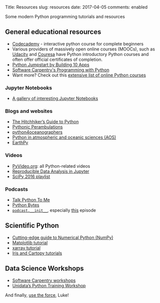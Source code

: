 Title: Resources
slug: resources
date: 2017-04-05
comments: enabled

Some modern Python programming tutorials and resources

## General educational resources
* [Codecademy](https://www.codecademy.com/learn/python) - interactive python course for complete beginners
* Various providers of massively open online courses (MOOCs), such as [Udacity](https://www.udacity.com/) and [Couresa](https://www.coursera.org/courses?search=python) have Python introductory Python courses and often offer official certificates of completion.
* [Python Jumpstart by Building 10 Apps](https://training.talkpython.fm/courses/explore_python_jumpstart/python-language-jumpstart-building-10-apps)
* [Software Carpentry's Programming with Python](http://swcarpentry.github.io/python-novice-inflammation/)
* Want more? Check out this [extensive list of online Python courses](http://bafflednerd.com/learn-python-online/)

### Jupyter Notebooks
* [A gallery of interesting Jupyter Notebooks](https://github.com/jupyter/jupyter/wiki/A-gallery-of-interesting-Jupyter-Notebooks)

### Blogs and websites
* [The Hitchhiker’s Guide to Python](http://docs.python-guide.org/en/latest/)
* [Pythonic Perambulations](https://jakevdp.github.io/)
* [python4oceanographers](https://ocefpaf.github.io/python4oceanographers/)
* [Python in atmospheric and oceanic sciences (AOS)](http://pyaos.johnny-lin.com/)
* [EarthPy](http://earthpy.org/)

### Videos
* [PyVideo.org](http://pyvideo.org/): all Python-related videos
* [Reproducible Data Analysis in Jupyter](https://www.youtube.com/playlist?list=PLYCpMb24GpOC704uO9svUrihl-HY1tTJJ)
* [SciPy 2016 playlist](https://www.youtube.com/playlist?list=PLYx7XA2nY5Gf37zYZMw6OqGFRPjB1jCy6)

### Podcasts
* [Talk Python To Me](https://talkpython.fm/)
* [Python Bytes](https://pythonbytes.fm/)
* [`podcast.__init__`](https://www.podcastinit.com/), especially [this](https://www.podcastinit.com/episode-100-metpy-with-ryan-may-sean-arms-and-john-leeman/) episode

## Scientific Python
* [Cutting-edge guide to Numerical Python (NumPy)](http://www.labri.fr/perso/nrougier/from-python-to-numpy/)
* [Matplotlib tutorial](https://www.labri.fr/perso/nrougier/teaching/matplotlib/)
* [xarray tutorial](https://geohackweek.github.io/nDarrays/)
* [Iris and Cartopy tutorials](https://github.com/SciTools/courses)

## Data Science Workshops
* [Software Carpentry workshops](https://software-carpentry.org/workshops/)
* [Unidata’s Python Training Workshop](https://unidata.github.io/unidata-python-workshop/)

And finally, [use the force](http://lmgtfy.com/?q=how+to+learn+python), Luke!

